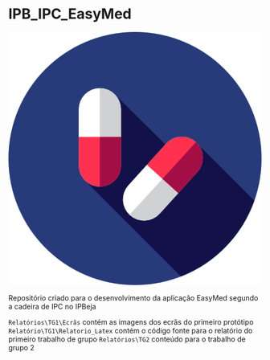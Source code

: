 # IPB_IPC_EasyMed

![](Ecrãs/icon_ez_med.png)

Repositório criado para o desenvolvimento da aplicação EasyMed segundo a cadeira de IPC no IPBeja

`Relatórios\TG1\Ecrãs` contém as imagens dos ecrãs do primeiro protótipo
`Relatório\TG1\Relatorio_Latex` contém o código fonte para o relatório do primeiro trabalho de grupo
`Relatórios\TG2` conteúdo para o trabalho de grupo 2
